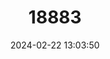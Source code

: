 ---
title: "18883"
category: "Systomus asoka"
draft: false
date: 2024-02-22 13:03:50
languages:
  English: ["Asoka Barb"]
---